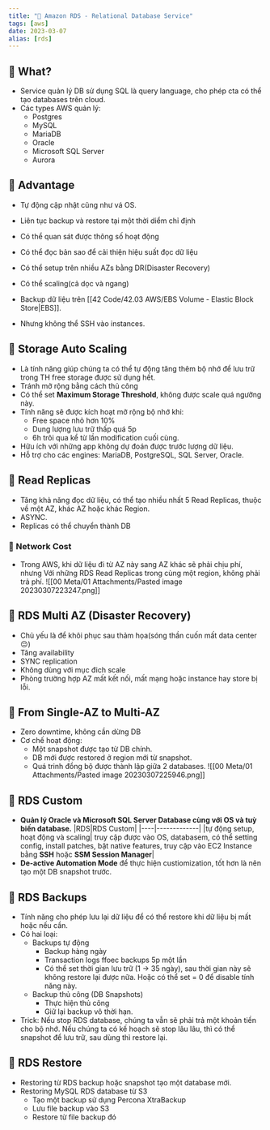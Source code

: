 ```yaml
---
title: "🌱 Amazon RDS - Relational Database Service"
tags: [aws]
date: 2023-03-07
alias: [rds]
---
```


## 🌿 What?
- Service quản lý DB sử dụng SQL là query language, cho phép cta có thể tạo databases trên cloud.
- Các types AWS quản lý:
	- Postgres
	- MySQL
	- MariaDB
	- Oracle
	- Microsoft SQL Server
	- Aurora

## 🌿 Advantage
- Tự động cập nhật cũng như vá OS.
- Liên tục backup và restore tại một thời diểm chỉ định
- Có thể quan sát được thông số hoạt động
- Có thể đọc bản sao để cải thiện hiệu suất đọc dữ liệu
- Có thể setup trên nhiều AZs bằng DR(Disaster Recovery)
- Có thể scaling(cả dọc và ngang)
- Backup dữ liệu trên [[42 Code/42.03 AWS/EBS Volume - Elastic Block Store|EBS]].

- Nhưng không thể SSH vào instances.

## 🌿 Storage Auto Scaling
- Là tính năng giúp chúng ta có thể tự động tăng thêm bộ nhớ để lưu trữ trong TH free storage được sử dụng hết.
- Tránh mở rộng bằng cách thủ công
- Có thể set **Maximum Storage Threshold**, không được scale quá ngưỡng này.
- Tính năng sẽ được kích hoạt mở rộng bộ nhớ khi:
	- Free space nhỏ hơn 10%
	- Dung lượng lưu trữ thấp quá 5p
	- 6h trôi qua kể từ lần modification cuối cùng.
- Hữu ích với những app không dự đoán được trước lượng dữ liệu.
- Hỗ trợ cho các engines: MariaDB, PostgreSQL, SQL Server, Oracle.

## 🌿 Read Replicas
- Tăng khả năng đọc dữ liệu, có thể tạo nhiều nhất 5 Read Replicas, thuộc về một AZ, khác AZ hoặc khác Region.
- ASYNC.
- Replicas có thể chuyển thành DB

### 🍃 Network Cost
- Trong AWS, khi dữ liệu đi từ AZ này sang AZ khác sẽ phải chịu phí, nhưng Với những RDS Read Replicas trong cùng một region, không phải trả phí.
![[00 Meta/01 Attachments/Pasted image 20230307223247.png]]

## 🌿 RDS Multi AZ (Disaster Recovery) 
- Chủ yếu là để khôi phục sau thảm họa(sóng thần cuốn mất data center 😔)
- Tăng availability
- SYNC replication
- Không dùng với mục đich scale
- Phòng trường hợp AZ mất kết nối, mất mạng hoặc instance hay store bị lỗi.

## 🌿 From Single-AZ to Multi-AZ
- Zero downtime, không cần dừng DB
- Cơ chế hoạt động:
	- Một snapshot được tạo từ DB chính.
	- DB mới được restored ở region mới từ snapshot.
	- Quá trinh đồng bộ được thành lập giữa 2 databases.
![[00 Meta/01 Attachments/Pasted image 20230307225946.png]]

## 🌿 RDS Custom
- **Quản lý Oracle và Microsoft SQL Server Database cùng với OS và tuỳ biến database.**
|RDS|RDS Custom|
|----|-------------|
|tự động setup, hoạt động và scaling| truy cập được vào OS, databasem, có thể setting config, install patches, bật native features, truy cập vào EC2 Instance bằng **SSH** hoặc **SSM Session Manager**|
- **De-active Automation Mode** để thực hiện custiomization, tốt hơn là nên tạo một DB snapshot trước.

## 🌿 RDS Backups
- Tính năng cho phép lưu lại dữ liệu để có thể restore khi dữ liệu bị mất hoặc nếu cần.
- Có hai loại:
	- Backups tự động
		- Backup hàng ngày
		- Transaction logs ffoec backups 5p một lần
		- Có thể set thời gian lưu trữ (1 -> 35 ngày), sau thời gian này sẽ không restore lại được nữa. Hoặc có thể set = 0 để disable tính năng này.
	- Backup thủ công (DB Snapshots)
		- Thực hiện thủ công
		-  Giữ lại backup vô thời hạn.
- Trick: Nếu stop RDS database, chúng ta vẫn sẽ phải trả một khoản tiền cho bộ nhớ. Nếu chúng ta có kế hoạch sẽ stop lâu lâu, thì có thể snapshot để lưu trữ, sau dùng thì restore lại.

## 🌿 RDS Restore
- Restoring từ RDS backup hoặc snapshot tạo một database mới.
- Restoring MySQL RDS database từ S3
	- Tạo một backup sử dụng Percona XtraBackup
	- Lưu file backup vào S3
	- Restore từ file backup đó